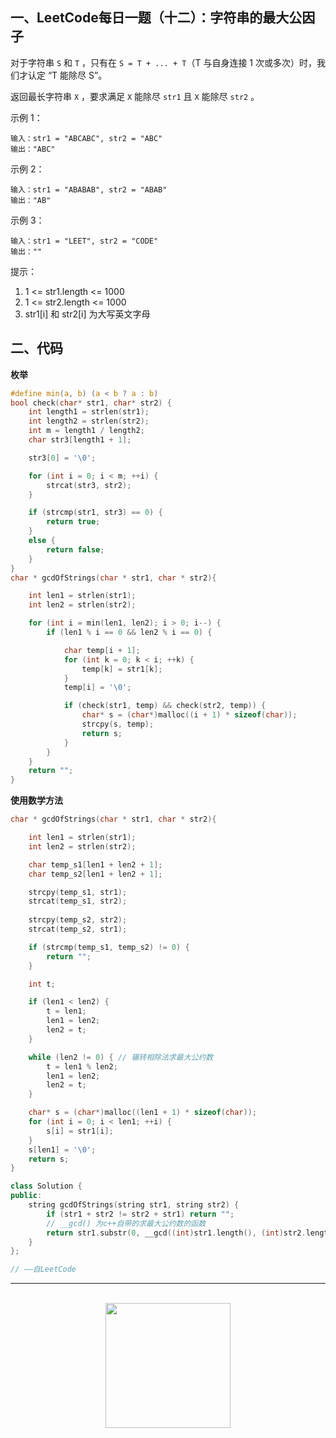 ## 一、LeetCode每日一题（十二）：字符串的最大公因子

对于字符串 `S` 和 `T` ，只有在 `S = T + ... + T`（T 与自身连接 1 次或多次）时，我们才认定 “T 能除尽 S”。

返回最长字符串 `X` ，要求满足 `X` 能除尽 `str1` 且 `X` 能除尽 `str2` 。

示例 1：

```
输入：str1 = "ABCABC", str2 = "ABC"
输出："ABC"
```

示例 2：

```
输入：str1 = "ABABAB", str2 = "ABAB"
输出："AB"
```

示例 3：

```
输入：str1 = "LEET", str2 = "CODE"
输出：""
```

提示：

1. 1 <= str1.length <= 1000
2. 1 <= str2.length <= 1000
3. str1[i] 和 str2[i] 为大写英文字母


## 二、代码

**枚举**

```c
#define min(a, b) (a < b ? a : b)
bool check(char* str1, char* str2) {
    int length1 = strlen(str1);
    int length2 = strlen(str2);
    int m = length1 / length2;
    char str3[length1 + 1];

    str3[0] = '\0';

    for (int i = 0; i < m; ++i) {
        strcat(str3, str2);
    }

    if (strcmp(str1, str3) == 0) {
        return true;
    }
    else {
        return false;
    }
}
char * gcdOfStrings(char * str1, char * str2){

    int len1 = strlen(str1);
    int len2 = strlen(str2);

    for (int i = min(len1, len2); i > 0; i--) {
        if (len1 % i == 0 && len2 % i == 0) {

            char temp[i + 1];
            for (int k = 0; k < i; ++k) {
                temp[k] = str1[k];
            }
            temp[i] = '\0';

            if (check(str1, temp) && check(str2, temp)) {
                char* s = (char*)malloc((i + 1) * sizeof(char));
                strcpy(s, temp);
                return s;
            }
        }
    }
    return "";
}
```

**使用数学方法**

```c
char * gcdOfStrings(char * str1, char * str2){

    int len1 = strlen(str1);
    int len2 = strlen(str2);

    char temp_s1[len1 + len2 + 1];
    char temp_s2[len1 + len2 + 1];

    strcpy(temp_s1, str1);
    strcat(temp_s1, str2);
    
    strcpy(temp_s2, str2);
    strcat(temp_s2, str1);

    if (strcmp(temp_s1, temp_s2) != 0) {
        return "";
    }

    int t;

    if (len1 < len2) {
        t = len1;
        len1 = len2;
        len2 = t;
    }

    while (len2 != 0) { // 辗转相除法求最大公约数
        t = len1 % len2;
        len1 = len2;
        len2 = t;
    }

    char* s = (char*)malloc((len1 + 1) * sizeof(char));
    for (int i = 0; i < len1; ++i) {
        s[i] = str1[i];
    }
    s[len1] = '\0';
    return s;    
}
```

```c++
class Solution {
public:
    string gcdOfStrings(string str1, string str2) {
        if (str1 + str2 != str2 + str1) return "";
        // __gcd() 为c++自带的求最大公约数的函数
        return str1.substr(0, __gcd((int)str1.length(), (int)str2.length()));
    }
};

// ——自LeetCode
```

<div align="center">
    <hr style="height:1px;"/>
    <br>
    <img width="200px" src="https://runcoderhang.github.io/thumbnails/wxgzh-hang.png"></img>
</div>